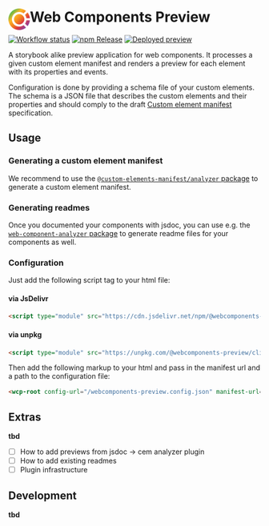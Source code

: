 # <img align="left" src="https://github.com/webcomponents-preview/client/raw/main/src/assets/icons/logo.svg" alt="WCP Logo" height="43px"> Web Components Preview

[![Workflow status](https://github.com/webcomponents-preview/client/actions/workflows/workflow.yml/badge.svg)](https://github.com/webcomponents-preview/client/actions)
[![npm Release](https://badgen.net/npm/v/@webcomponents-preview/client/latest?label=@webcomponents-preview/client&color=cyan&icon=npm)](https://www.npmjs.com/package/@webcomponents-preview/client)
[![Deployed preview](https://badgen.net/badge/%e2%80%8b/Preview?color=blue&icon=https://github.com/webcomponents-preview/client/raw/main/src/assets/icons/logo-mono.svg)](https://webcomponents-preview.github.io/client/)

A storybook alike preview application for web components. It processes a given custom element manifest and renders a preview for each element with its properties and events.

Configuration is done by providing a schema file of your custom elements. The schema is a JSON file that describes the custom elements and their properties and should comply to the draft [Custom element manifest](https://github.com/webcomponents/custom-elements-manifest) specification.

## Usage

### Generating a custom element manifest

We recommend to use the [`@custom-elements-manifest/analyzer` package](https://github.com/open-wc/custom-elements-manifest/tree/master/packages/analyzer) to generate a custom element manifest.

### Generating readmes

Once you documented your components with jsdoc, you can use e.g. the [`web-component-analyzer` package](https://github.com/runem/web-component-analyzer) to generate readme files for your components as well.

### Configuration

Just add the following script tag to your html file:

#### via JsDelivr

```html
<script type="module" src="https://cdn.jsdelivr.net/npm/@webcomponents-preview/client"></script>
```

#### via unpkg

```html
<script type="module" src="https://unpkg.com/@webcomponents-preview/client"></script>
```

Then add the following markup to your html and pass in the manifest url and a path to the configuration file:

```html
<wcp-root config-url="/webcomponents-preview.config.json" manifest-url="/custom-elements.json"></wcp-root>
```

## Extras

**tbd**

- [ ] How to add previews from jsdoc -> cem analyzer plugin
- [ ] How to add existing readmes
- [ ] Plugin infrastructure

## Development

**tbd**
